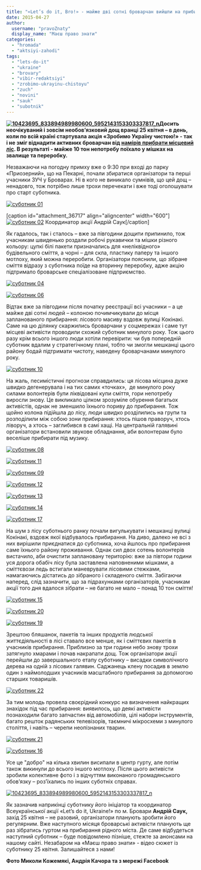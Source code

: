 ```yaml
---
title: "«Let’s do it, Bro!» - майже дві сотні броварчан вийшли на прибирання лісу"
date: 2015-04-27
author: 
  username: "pravoZnaty"
  display_name: "Маєш право знати"
categories: 
  - "hromada"
  - "aktsiyi-zahodi"
tags: 
  - "lets-do-it"
  - "ukraine"
  - "brovary"
  - "vibir-redaktsiyi"
  - "zrobimo-ukrayinu-chistoyu"
  - "zuch"
  - "novini"
  - "sauk"
  - "subotnik"
---
```


**[![10423695_833894989980600_5952143153303337817_n](https://mpz.brovary.org/wp-content/uploads/2015/04/10423695_833894989980600_5952143153303337817_n.jpg)](https://mpz.brovary.org/wp-content/uploads/2015/04/10423695_833894989980600_5952143153303337817_n.jpg)Досить неочікуваний і зовсім необов’язковий дощ вранці 25 квітня – в день, коли по всій країні стартувала акція «Зробимо Україну чистою!» - так і не зміг віднадити активних броварчан від [намірів прибрати місцевий ліс](https://mpz.brovary.org/aktivisti-spilno-zaplanuvali-generalne-pribirannya-brovarskogo-lisu-na-25-kvitnya/). В результаті - майже 10 тон непотребу поїхало у мішках на звалище та переробку.**

Незважаючи на погодну примху вже о 9:30 при вході до парку «Приозерний», що на Пекарні, почали збиратися організатори та перші учасники ЗУЧ у Броварах. Ні в кого не виникало сумнівів, що цей дощ – ненадовго, тож потрібно лише трохи перечекати і вже тоді оголошувати про старт суботника.

[![суботник 01](https://mpz.brovary.org/wp-content/uploads/2015/04/subotnik-01.jpg)](https://mpz.brovary.org/wp-content/uploads/2015/04/subotnik-01.jpg)

\[caption id="attachment\_36717" align="aligncenter" width="600"\][![суботник 02](https://mpz.brovary.org/wp-content/uploads/2015/04/subotnik-02.jpg)](https://mpz.brovary.org/wp-content/uploads/2015/04/subotnik-02.jpg) Координатор акції Андрій Саук\[/caption\]

Як гадалось, так і сталось – вже за півгодини дощити припинило, тож учасникам швиденько роздали робочі рукавички та мішки різного кольору: цупкі білі пакети призначались для «неліквідного» будівельного сміття, а чорні – для скла, пластику паперу та іншого мотлоху, який можна переробити. Організатори пояснили, що зібране сміття відразу з суботника поїде на вторинну переробку, адже акцію підтримало броварське спеціалізоване підприємство.

[![суботник 04](https://mpz.brovary.org/wp-content/uploads/2015/04/subotnik-04.jpg)](https://mpz.brovary.org/wp-content/uploads/2015/04/subotnik-04.jpg)

[![суботник 06](https://mpz.brovary.org/wp-content/uploads/2015/04/subotnik-06.jpg)](https://mpz.brovary.org/wp-content/uploads/2015/04/subotnik-06.jpg)

Відтак вже за півгодини після початку реєстрації всі учасники – а це майже дві сотні людей – колоною почимчикували до місця запланованого прибирання: лісового масиву вздовж вулиці Кокінакі. Саме на цю ділянку скаржились броварчани у соцмережах і саме тут місцеві активісти проводили схожий суботник минулого року. Тож цього разу крім всього іншого люди хотіли перевірити: чи був попередній суботник вдалим у стратегічному плані, тобто чи змогли мешканці цього району бодай підтримати чистоту, наведену броварчанами минулого року.

[![суботник 10](https://mpz.brovary.org/wp-content/uploads/2015/04/subotnik-10.jpg)](https://mpz.brovary.org/wp-content/uploads/2015/04/subotnik-10.jpg)

На жаль, песимістичні прогнози справдились: ця лісова місцина дуже швидко дегенерувала і на тих самих «точках»,  де минулого року силами волонтерів були ліквідовані купи сміття, гори непотребу виросли знову. Це викликало цілком зрозуміле обурення багатьох активістів, однак не зменшило їхнього пориву до прибирання. Тож щойно колона підійшла до лісу, люди швидко розділились на групи та розподілили між собою зони прибирання: хтось пішов праворуч, хтось ліворуч, а хтось – заглибився в самі хащі. На центральній галявині організатори встановили звукове обладнання, аби волонтерам було веселіше прибирати під музику.

[![суботник 08](https://mpz.brovary.org/wp-content/uploads/2015/04/subotnik-08.jpg)](https://mpz.brovary.org/wp-content/uploads/2015/04/subotnik-08.jpg)

[![суботник 11](https://mpz.brovary.org/wp-content/uploads/2015/04/subotnik-11.jpg)](https://mpz.brovary.org/wp-content/uploads/2015/04/subotnik-11.jpg)

[![суботник 09](https://mpz.brovary.org/wp-content/uploads/2015/04/subotnik-09.jpg)](https://mpz.brovary.org/wp-content/uploads/2015/04/subotnik-09.jpg)

[![суботник 12](https://mpz.brovary.org/wp-content/uploads/2015/04/subotnik-12.jpg)](https://mpz.brovary.org/wp-content/uploads/2015/04/subotnik-12.jpg)

[![суботник 13](https://mpz.brovary.org/wp-content/uploads/2015/04/subotnik-13.jpg)](https://mpz.brovary.org/wp-content/uploads/2015/04/subotnik-13.jpg)

[![суботник 14](https://mpz.brovary.org/wp-content/uploads/2015/04/subotnik-14.jpg)](https://mpz.brovary.org/wp-content/uploads/2015/04/subotnik-14.jpg)

[![суботник 17](https://mpz.brovary.org/wp-content/uploads/2015/04/subotnik-17.jpg)](https://mpz.brovary.org/wp-content/uploads/2015/04/subotnik-17.jpg)

На шум з лісу суботнього ранку почали вигулькувати і мешканці вулиці Кокінакі, вздовж якої відбувалось прибирання. На диво, далеко не всі з них вирішили приєднатися до суботника, хоча йшлось про прибирання саме їхнього району проживання. Однак сил двох сотень волонтерів вистачило, аби очистити заплановану територію: вже за півтори години уся дорога обабіч лісу була заставлена наповненими мішками, а сміттєвози ледь встигали маневрувати лісовими стежками, намагаючись дістатись до зібраного і складеного сміття. Забігаючи наперед, слід зазначити, що за підрахунками організаторів, учасникам акції того дня вдалося зібрати – не багато не мало – понад 10 тон сміття!

[![суботник 15](https://mpz.brovary.org/wp-content/uploads/2015/04/subotnik-15.jpg)](https://mpz.brovary.org/wp-content/uploads/2015/04/subotnik-15.jpg)

[![суботник 20](https://mpz.brovary.org/wp-content/uploads/2015/04/subotnik-20.jpg)](https://mpz.brovary.org/wp-content/uploads/2015/04/subotnik-20.jpg)

[![суботник 19](https://mpz.brovary.org/wp-content/uploads/2015/04/subotnik-19.jpg)](https://mpz.brovary.org/wp-content/uploads/2015/04/subotnik-19.jpg)

Зрештою бляшанок, пакетів та інших продуктів людської життєдіяльності в лісі ставало все менше, як і сміттєвих пакетів в учасників прибирання. Приблизно за три години небо знову трохи затягнуло хмарами і почав накрапати дощ. Тож організатори акції перейшли до завершального етапу суботнику – висадки символічного дерева на одній з лісових галявин. Саджанець клену посадив в землю один з наймолодших учасників масштабного прибирання за допомогою старших товаришів.

[![суботник 22](https://mpz.brovary.org/wp-content/uploads/2015/04/subotnik-22.jpg)](https://mpz.brovary.org/wp-content/uploads/2015/04/subotnik-22.jpg)

За тим молодь провела своєрідний конкурс на визначення найкращих знахідок під час прибирання: виявилось, що деякі активісти познаходили багато запчастин від автомобілів, цілі набори інструментів, багато решток радянських телевізорів, таємничі мікросхеми з минулого століття, і навіть – черепи неопізнаних тварин.

[![суботник 21](https://mpz.brovary.org/wp-content/uploads/2015/04/subotnik-21.jpg)](https://mpz.brovary.org/wp-content/uploads/2015/04/subotnik-21.jpg)

[![суботник 16](https://mpz.brovary.org/wp-content/uploads/2015/04/subotnik-16.jpg)](https://mpz.brovary.org/wp-content/uploads/2015/04/subotnik-16.jpg)

Усе це "добро" на кілька хвилин висипали в центр гурту, але потім також викинули до всього іншого мотлоху. Після цього активісти зробили колективне фото і з відчуттям виконаного громадянського обов’язку – роз’їхались по інших суботніх справах.

[![10423695_833894989980600_5952143153303337817_n](https://mpz.brovary.org/wp-content/uploads/2015/04/10423695_833894989980600_5952143153303337817_n.jpg)](https://mpz.brovary.org/wp-content/uploads/2015/04/10423695_833894989980600_5952143153303337817_n.jpg)

Як зазначив наприкінці суботнику його ініціатор та координатор Всеукраїнської акції «Let’s do it, Ukraine!» по м. Бровари **Андрій Саук,** захід 25 квітня – не разовий, організатори планують зробити його регулярним. Вже наступного місяця броварські активісти планують ще раз зібратись гуртом на прибирання рідного міста. Де саме відбудеться наступний суботник – буде повідомлено пізніше, стежте за анонсами на нашому сайті. Незабаром на «Маєш право знати» - відео сюжет із суботнику 25 квітня. Залишайтеся з нами!

**Фото Миколи Кожемякі, Андрія Качора та з мережі Facebook**
